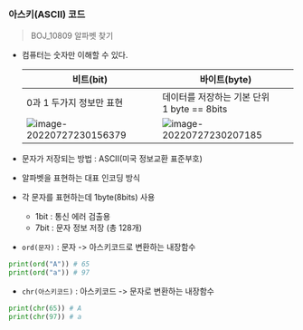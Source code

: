 ### 아스키(ASCII) 코드

> BOJ_10809 알파벳 찾기

- 컴퓨터는 숫자만 이해할 수 있다.

  | 비트(bit)                                                    | 바이트(byte)                                                 |
  | ------------------------------------------------------------ | ------------------------------------------------------------ |
  | 0과 1 두가지 정보만 표현                                     | 데이터를 저장하는 기본 단위 <br>1 byte == 8bits              |
  | ![image-20220727230156379](C:\Users\dwde2\AppData\Roaming\Typora\typora-user-images\image-20220727230156379.png) | ![image-20220727230207185](C:\Users\dwde2\AppData\Roaming\Typora\typora-user-images\image-20220727230207185.png) |

- 문자가 저장되는 방법 : ASCII(미국 정보교환 표준부호)

- 알파벳을 표현하는 대표 인코딩 방식
- 각 문자를 표현하는데 1byte(8bits) 사용
  - 1bit : 통신 에러 검출용
  - 7bit : 문자 정보 저장 (총 128개)
- `ord(문자)` : 문자 -> 아스키코드로 변환하는 내장함수

```python
print(ord("A")) # 65
print(ord("a")) # 97
```

- `chr(아스키코드)` : 아스키코드 -> 문자로 변환하는 내장함수

```python
print(chr(65)) # A
print(chr(97)) # a
```


